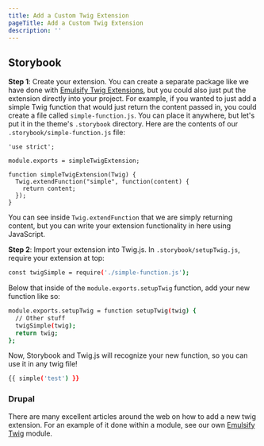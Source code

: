 ```yaml
---
title: Add a Custom Twig Extension
pageTitle: Add a Custom Twig Extension
description: ''
---
```


## Storybook

**Step 1**: Create your extension. You can create a separate package like we have done with [Emulsify Twig Extensions](https://github.com/emulsify-ds/emulsify-twig-extensions), but you could also just put the extension directly into your project. For example, if you wanted to just add a simple Twig function that would just return the content passed in, you could create a file called `simple-function.js`. You can place it anywhere, but let's put it in the theme's `.storybook` directory. Here are the contents of our `.storybook/simple-function.js` file:

```
'use strict';

module.exports = simpleTwigExtension;

function simpleTwigExtension(Twig) {
  Twig.extendFunction("simple", function(content) {
    return content;
  });
}
```

You can see inside `Twig.extendFunction` that we are simply returning content, but you can write your extension functionality in here using JavaScript.

**Step 2**: Import your extension into Twig.js. In `.storybook/setupTwig.js`, require your extension at top:

```bash
const twigSimple = require('./simple-function.js');
```

Below that inside of the `module.exports.setupTwig` function, add your new function like so:

```bash
module.exports.setupTwig = function setupTwig(twig) {
  // Other stuff
  twigSimple(twig);
  return twig;
};
```

Now, Storybook and Twig.js will recognize your new function, so you can use it in any twig file!

```bash
{{ simple('test') }}
```

### Drupal

There are many excellent articles around the web on how to add a new twig extension. For an example of it done within a module, see our own [Emulsify Twig](https://www.drupal.org/project/emulsify_twig) module.

